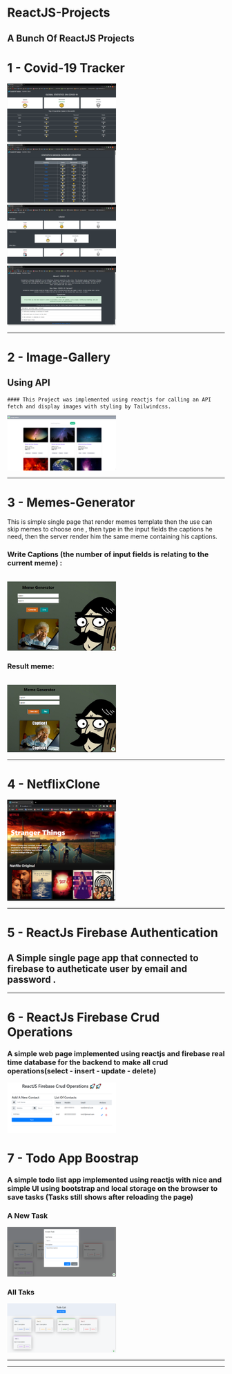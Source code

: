 # ReactJS-Projects
## A Bunch Of ReactJS Projects

# 1 - Covid-19 Tracker 
   <img src="https://raw.githubusercontent.com/hbfawaz112/ReactJS-Projects/main/Covid-19-Tracker-Reactjs-main/Screenshots/ss1.png" width="50%" height="50%">
   <br>
   <img src="https://raw.githubusercontent.com/hbfawaz112/ReactJS-Projects/main/Covid-19-Tracker-Reactjs-main/Screenshots/ss2.png" width="50%" height="50%">
   <br>
   <img src="https://raw.githubusercontent.com/hbfawaz112/ReactJS-Projects/main/Covid-19-Tracker-Reactjs-main/Screenshots/ss3.png" width="50%" height="50%">
   <br>
   <img src="https://raw.githubusercontent.com/hbfawaz112/ReactJS-Projects/main/Covid-19-Tracker-Reactjs-main/Screenshots/ss4.png" width="50%" height="50%">
   <br>
   <hr>
   
# 2 - Image-Gallery
  ## Using API 
    #### This Project was implemented using reactjs for calling an API fetch and display images with styling by Tailwindcss.
   <img src="https://raw.githubusercontent.com/hbfawaz112/ReactJS-Projects/main/Image-Gallery-ReactJS-main/ss/ss.png" width="50%" height="50%">
  <br><hr>

# 3 - Memes-Generator
   This is simple single page that render memes template then the use can skip memes to choose one , then type in the input fields the captions he need, then the server render him the same meme containing his captions.
  
   ### Write Captions (the number of input fields is relating to the current meme) :
   <br>
   <img src="https://raw.githubusercontent.com/hbfawaz112/ReactJS-Projects/main/Memes-Generator-ReactJS-master/ss/s1.png" width="50%" height="50%">
  <br>
  
   ### Result meme:     
   <br>
   <img src="https://raw.githubusercontent.com/hbfawaz112/ReactJS-Projects/main/Memes-Generator-ReactJS-master/ss/s2.png" width="50%" height="50%">
  <br>
  <hr>
  
# 4 - NetflixClone

  <img src="https://raw.githubusercontent.com/hbfawaz112/ReactJS-Projects/main/Netflix-Clone-Reactjs-main/ss.png" width="50%" height="50%">
 <br><hr>

# 5 - ReactJs Firebase Authentication

## A Simple single page app that connected to firebase to autheticate user by email and password .
<hr>

# 6 - ReactJs Firebase Crud Operations

### A simple web page implemented using reactjs and firebase real time database for the backend to make all crud operations(select - insert - update - delete)
 
<img src="https://raw.githubusercontent.com/hbfawaz112/ReactJS-Projects/main/ReactJs-Firebase-Crud-Operations-master/ss.png" width="50%" height="50%">

# 7 - Todo App Boostrap
 
### A simple todo list app implemented using reactjs with nice and simple UI using bootstrap and local storage on the browser to save tasks (Tasks still shows after reloading the page)

### A New Task
<img src="https://raw.githubusercontent.com/hbfawaz112/ReactJS-Projects/main/Todo-App-Boostrap-Reactjs-master/ss/s1.PNG" width="50%" height="50%">

### All Taks
<img src="https://raw.githubusercontent.com/hbfawaz112/ReactJS-Projects/main/Todo-App-Boostrap-Reactjs-master/ss/s2.PNG" width="50%" height="50%">

<hr><hr>
 
 
 
 
 
 
 
 
